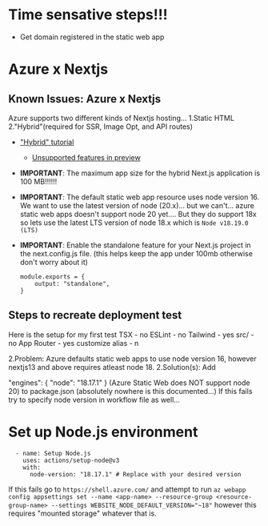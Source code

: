 # Time sensative steps!!!

- Get domain registered in the static web app

# Azure x Nextjs

## Known Issues: Azure x Nextjs

Azure supports two different kinds of Nextjs hosting... 1.Static HTML 2."Hybrid"(required for SSR, Image Opt, and API routes)

- ["Hybrid" tutorial](https://learn.microsoft.com/en-us/azure/static-web-apps/deploy-nextjs-hybrid)

  - [Unsupported features in preview](https://learn.microsoft.com/en-us/azure/static-web-apps/deploy-nextjs-hybrid#unsupported-features-in-preview)

- **IMPORTANT**: The maximum app size for the hybrid Next.js application is 100 MB!!!!!!

- **IMPORTANT**: The default static web app resource uses node version 16. We want to use the latest version of node (20.x)... but we can't... azure static web apps doesn't support node 20 yet.... But they do support 18x so lets use the latest LTS version of node 18.x which is `Node v18.19.0 (LTS)`

- **IMPORTANT**: Enable the standalone feature for your Next.js project in the next.config.js file. (this helps keep the app under 100mb otherwise don't worry about it)

  ```
  module.exports = {
      output: "standalone",
  }
  ```

## Steps to recreate deployment test

Here is the setup for my first test
TSX - no
ESLint - no
Tailwind - yes
src/ - no
App Router - yes
customize alias - n

2.Problem: Azure defaults static web apps to use node version 16, however nextjs13 and above requires atleast node 18.
2.Solution(s): Add

"engines": {
"node": "18.17.1"
}
(Azure Static Web does NOT support node 20)
to package.json (absolutely nowhere is this documented...) If this fails try to specify node version in workflow file as well...

# Set up Node.js environment

      - name: Setup Node.js
        uses: actions/setup-node@v3
        with:
          node-version: "18.17.1" # Replace with your desired version

If this fails go to `https://shell.azure.com/` and attempt to run `az webapp config appsettings set --name <app-name> --resource-group <resource-group-name> --settings WEBSITE_NODE_DEFAULT_VERSION="~18"` however this requires "mounted storage" whatever that is.

